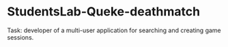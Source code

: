 # StudentsLab-Queke-deathmatch
Task: developer of a multi-user application for searching and creating game sessions.
